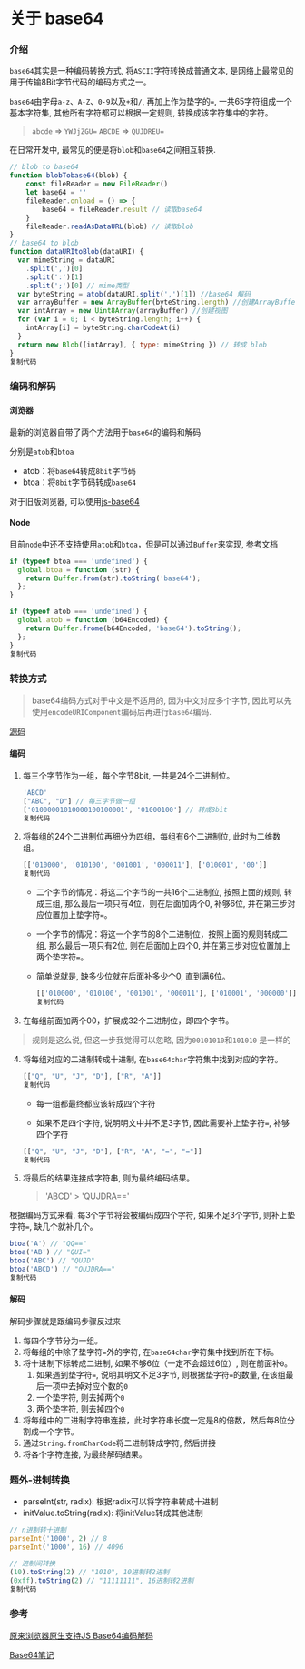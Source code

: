 # 关于 base64

### 介绍

`base64`其实是一种编码转换方式, 将`ASCII`字符转换成普通文本, 是网络上最常见的用于传输8Bit字节代码的编码方式之一。

`base64`由字母`a-z`、`A-Z`、`0-9`以及`+`和`/`, 再加上作为垫字的`=`, 一共65字符组成一个基本字符集, 其他所有字符都可以根据一定规则, 转换成该字符集中的字符。

> `abcde` =\> `YWJjZGU=` `ABCDE` =\> `QUJDREU=`

在日常开发中, 最常见的便是将`blob`和`base64`之间相互转换.

```javascript
// blob to base64
function blobTobase64(blob) {
    const fileReader = new FileReader()
	let base64 = ''
	fileReader.onload = () => {
  		base64 = fileReader.result // 读取base64
	}
	fileReader.readAsDataURL(blob) // 读取blob
}
// base64 to blob
function dataURItoBlob(dataURI) {
  var mimeString = dataURI
    .split(',')[0]
    .split(':')[1]
    .split(';')[0] // mime类型
  var byteString = atob(dataURI.split(',')[1]) //base64 解码
  var arrayBuffer = new ArrayBuffer(byteString.length) //创建ArrayBuffer
  var intArray = new Uint8Array(arrayBuffer) //创建视图
  for (var i = 0; i < byteString.length; i++) {
    intArray[i] = byteString.charCodeAt(i)
  }
  return new Blob([intArray], { type: mimeString }) // 转成 blob
}
复制代码
```

### 编码和解码

#### 浏览器

最新的浏览器自带了两个方法用于`base64`的编码和解码

分别是`atob`和`btoa`

*   atob：将`base64`转成`8bit`字节码
*   btoa：将`8bit`字节码转成`base64`

对于旧版浏览器, 可以使用[js-base64](https://github.com/dankogai/js-base64)

#### Node

目前`node`中还不支持使用`atob`和`btoa`，但是可以通过`Buffer`来实现, [参考文档](http://nodejs.cn/api/buffer.html#buffer_class_method_buffer_from_array)

```javascript
if (typeof btoa === 'undefined') {
  global.btoa = function (str) {
    return Buffer.from(str).toString('base64');
  };
}

if (typeof atob === 'undefined') {
  global.atob = function (b64Encoded) {
    return Buffer.frome(b64Encoded, 'base64').toString();
  };
}
复制代码
```

### 转换方式

> base64编码方式对于中文是不适用的, 因为中文对应多个字节, 因此可以先使用`encodeURIComponent`编码后再进行`base64`编码.

[源码](https://github.com/zWingz/base64)

#### 编码

1.  每三个字节作为一组，每个字节8bit, 一共是24个二进制位。
    
    ```javascript
    'ABCD'
    ["ABC", "D"] // 每三字节做一组
    ['01000001010000100100001', '01000100'] // 转成8bit
    复制代码
    ```
    
2.  将每组的24个二进制位再细分为四组，每组有6个二进制位, 此时为二维数组。
    
    ```javascript
    [['010000', '010100', '001001', '000011'], ['010001', '00']]
    复制代码
    ```
    
    *   二个字节的情况：将这二个字节的一共16个二进制位, 按照上面的规则, 转成三组, 那么最后一项只有4位，则在后面加两个0, 补够6位, 并在第三步对应位置加上垫字符`=`。
    *   一个字节的情况：将这一个字节的8个二进制位，按照上面的规则转成二组, 那么最后一项只有2位, 则在后面加上四个0, 并在第三步对应位置加上两个垫字符`=`。
    *   简单说就是, 缺多少位就在后面补多少个0, 直到满6位。
        
        ```javascript
        [['010000', '010100', '001001', '000011'], ['010001', '000000']]
        复制代码
        ```
        
3.  在每组前面加两个00，扩展成32个二进制位，即四个字节。
    

> 规则是这么说, 但这一步我觉得可以忽略, 因为`00101010`和`101010` 是一样的

4.  将每组对应的二进制转成十进制, 在`base64char`字符集中找到对应的字符。
    
    ```javascript
    [["Q", "U", "J", "D"], ["R", "A"]]
    复制代码
    ```
    
    *   每一组都最终都应该转成四个字符
        
    *   如果不足四个字符, 说明明文中并不足3字节, 因此需要补上垫字符`=`, 补够四个字符
        
    
    ```javascript
    [["Q", "U", "J", "D"], ["R", "A", "=", "="]]
    复制代码
    ```
    
5.  将最后的结果连接成字符串, 则为最终编码结果。
    
    > 'ABCD' > 'QUJDRA=='
    

根据编码方式来看, 每3个字节将会被编码成四个字符, 如果不足3个字节, 则补上垫字符`=`, 缺几个就补几个。

```javascript
btoa('A') // "QQ=="
btoa('AB') // "QUI="
btoa('ABC') // "QUJD"
btoa('ABCD') // "QUJDRA=="
复制代码
```

#### 解码

解码步骤就是跟编码步骤反过来

1.  每四个字节分为一组。
2.  将每组的中除了垫字符`=`外的字符, 在`base64char`字符集中找到所在下标。
3.  将十进制下标转成二进制, 如果不够6位（一定不会超过6位）, 则在前面补`0`。
    1.  如果遇到垫字符`=`, 说明其明文不足3字节, 则根据垫字符`=`的数量, 在该组最后一项中去掉对应个数的`0`
    2.  一个垫字符, 则去掉两个`0`
    3.  两个垫字符, 则去掉四个`0`
4.  将每组中的二进制字符串连接，此时字符串长度一定是8的倍数，然后每8位分割成一个字节。
5.  通过`String.fromCharCode`将二进制转成字符, 然后拼接
6.  将各个字符连接, 为最终解码结果。

### 题外-进制转换

*   parseInt(str, radix): 根据radix可以将字符串转成十进制
*   initValue.toString(radix): 将initValue转成其他进制

```javascript
// n进制转十进制
parseInt('1000', 2) // 8
parseInt('1000', 16) // 4096

// 进制间转换
(10).toString(2) // "1010", 10进制转2进制
(0xff).toString(2) // "11111111", 16进制转2进制
复制代码
```

### 参考

[原来浏览器原生支持JS Base64编码解码](https://www.zhangxinxu.com/wordpress/2018/08/js-base64-atob-btoa-encode-decode/)

[Base64笔记](http://www.ruanyifeng.com/blog/2008/06/base64.html)

